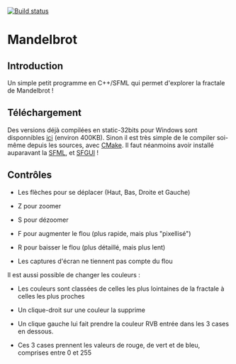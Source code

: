 [![Build status](https://ci.appveyor.com/api/projects/status/pjbeys6p47ln555n?svg=true)](https://ci.appveyor.com/project/SamuelGallay/mandelbrot)


# Mandelbrot

## Introduction

Un simple petit programme en C++/SFML qui permet d'explorer la fractale de Mandelbrot !

## Téléchargement

Des versions déjà compilées en static-32bits pour Windows sont disponnibles [ici](https://github.com/SamuelGallay/Mandelbrot/releases) (environ 400KB).
Sinon il est très simple de le compiler soi-même depuis les sources, avec [CMake](https://cmake.org). Il faut néanmoins avoir installé auparavant la 
[SFML](https://www.sfml-dev.org), et [SFGUI](https://github.com/TankOs/SFGUI) !

## Contrôles 

* Les flèches pour se déplacer (Haut, Bas, Droite et Gauche)

* Z pour zoomer

* S pour dézoomer

* F pour augmenter le flou (plus rapide, mais plus "pixellisé")

* R pour baisser le flou (plus détaillé, mais plus lent)

* Les captures d'écran ne tiennent pas compte du flou

Il est aussi possible de changer les couleurs : 

* Les couleurs sont classées de celles les plus lointaines de la fractale à celles les plus proches

* Un clique-droit sur une couleur la supprime

* Un clique gauche lui fait prendre la couleur RVB entrée dans les 3 cases en dessous.

* Ces 3 cases prennent les valeurs de rouge, de vert et de bleu, comprises entre 0 et 255
